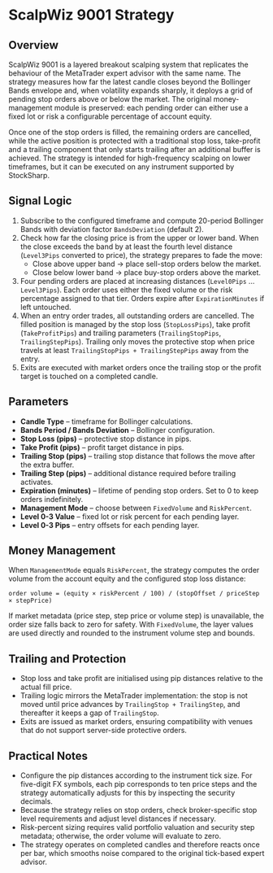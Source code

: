 # ScalpWiz 9001 Strategy

## Overview
ScalpWiz 9001 is a layered breakout scalping system that replicates the behaviour of the MetaTrader expert advisor with the same name. The strategy measures how far the latest candle closes beyond the Bollinger Bands envelope and, when volatility expands sharply, it deploys a grid of pending stop orders above or below the market. The original money-management module is preserved: each pending order can either use a fixed lot or risk a configurable percentage of account equity.

Once one of the stop orders is filled, the remaining orders are cancelled, while the active position is protected with a traditional stop loss, take-profit and a trailing component that only starts trailing after an additional buffer is achieved. The strategy is intended for high-frequency scalping on lower timeframes, but it can be executed on any instrument supported by StockSharp.

## Signal Logic
1. Subscribe to the configured timeframe and compute 20-period Bollinger Bands with deviation factor `BandsDeviation` (default 2).
2. Check how far the closing price is from the upper or lower band. When the close exceeds the band by at least the fourth level distance (`Level3Pips` converted to price), the strategy prepares to fade the move:
   - Close above upper band → place sell-stop orders below the market.
   - Close below lower band → place buy-stop orders above the market.
3. Four pending orders are placed at increasing distances (`Level0Pips` … `Level3Pips`). Each order uses either the fixed volume or the risk percentage assigned to that tier. Orders expire after `ExpirationMinutes` if left untouched.
4. When an entry order trades, all outstanding orders are cancelled. The filled position is managed by the stop loss (`StopLossPips`), take profit (`TakeProfitPips`) and trailing parameters (`TrailingStopPips`, `TrailingStepPips`). Trailing only moves the protective stop when price travels at least `TrailingStopPips + TrailingStepPips` away from the entry.
5. Exits are executed with market orders once the trailing stop or the profit target is touched on a completed candle.

## Parameters
- **Candle Type** – timeframe for Bollinger calculations.
- **Bands Period / Bands Deviation** – Bollinger configuration.
- **Stop Loss (pips)** – protective stop distance in pips.
- **Take Profit (pips)** – profit target distance in pips.
- **Trailing Stop (pips)** – trailing stop distance that follows the move after the extra buffer.
- **Trailing Step (pips)** – additional distance required before trailing activates.
- **Expiration (minutes)** – lifetime of pending stop orders. Set to 0 to keep orders indefinitely.
- **Management Mode** – choose between `FixedVolume` and `RiskPercent`.
- **Level 0-3 Value** – fixed lot or risk percent for each pending layer.
- **Level 0-3 Pips** – entry offsets for each pending layer.

## Money Management
When `ManagementMode` equals `RiskPercent`, the strategy computes the order volume from the account equity and the configured stop loss distance:

```
order volume = (equity × riskPercent / 100) / (stopOffset / priceStep × stepPrice)
```

If market metadata (price step, step price or volume step) is unavailable, the order size falls back to zero for safety. With `FixedVolume`, the layer values are used directly and rounded to the instrument volume step and bounds.

## Trailing and Protection
- Stop loss and take profit are initialised using pip distances relative to the actual fill price.
- Trailing logic mirrors the MetaTrader implementation: the stop is not moved until price advances by `TrailingStop + TrailingStep`, and thereafter it keeps a gap of `TrailingStop`.
- Exits are issued as market orders, ensuring compatibility with venues that do not support server-side protective orders.

## Practical Notes
- Configure the pip distances according to the instrument tick size. For five-digit FX symbols, each pip corresponds to ten price steps and the strategy automatically adjusts for this by inspecting the security decimals.
- Because the strategy relies on stop orders, check broker-specific stop level requirements and adjust level distances if necessary.
- Risk-percent sizing requires valid portfolio valuation and security step metadata; otherwise, the order volume will evaluate to zero.
- The strategy operates on completed candles and therefore reacts once per bar, which smooths noise compared to the original tick-based expert advisor.
